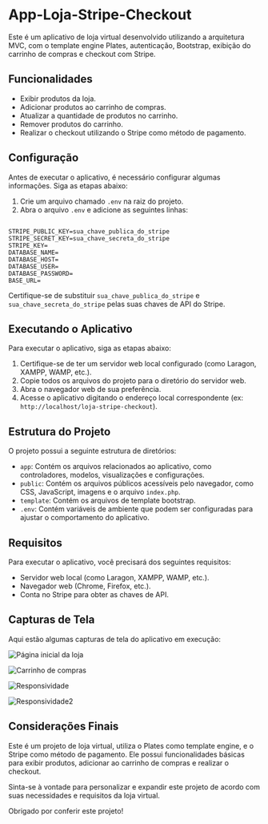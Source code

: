 # App-Loja-Stripe-Checkout

Este é um aplicativo de loja virtual desenvolvido utilizando a arquitetura MVC, com o template engine Plates, autenticação, Bootstrap, exibição do carrinho de compras e checkout com Stripe.

## Funcionalidades

- Exibir produtos da loja.
- Adicionar produtos ao carrinho de compras.
- Atualizar a quantidade de produtos no carrinho.
- Remover produtos do carrinho.
- Realizar o checkout utilizando o Stripe como método de pagamento.

## Configuração

Antes de executar o aplicativo, é necessário configurar algumas informações. Siga as etapas abaixo:

1. Crie um arquivo chamado `.env` na raiz do projeto.
2. Abra o arquivo `.env` e adicione as seguintes linhas:

```dotenv

STRIPE_PUBLIC_KEY=sua_chave_publica_do_stripe
STRIPE_SECRET_KEY=sua_chave_secreta_do_stripe
STRIPE_KEY=
DATABASE_NAME=
DATABASE_HOST=
DATABASE_USER=
DATABASE_PASSWORD=
BASE_URL=

```

Certifique-se de substituir `sua_chave_publica_do_stripe` e `sua_chave_secreta_do_stripe` pelas suas chaves de API do Stripe.

## Executando o Aplicativo

Para executar o aplicativo, siga as etapas abaixo:

1. Certifique-se de ter um servidor web local configurado (como Laragon, XAMPP, WAMP, etc.).
2. Copie todos os arquivos do projeto para o diretório do servidor web.
3. Abra o navegador web de sua preferência.
4. Acesse o aplicativo digitando o endereço local correspondente (ex: `http://localhost/loja-stripe-checkout`).

## Estrutura do Projeto

O projeto possui a seguinte estrutura de diretórios:

- `app`: Contém os arquivos relacionados ao aplicativo, como controladores, modelos, visualizações e configurações.
- `public`: Contém os arquivos públicos acessíveis pelo navegador, como CSS, JavaScript, imagens e o arquivo `index.php`.
- `template`: Contém os arquivos de template bootstrap.
- `.env`: Contém variáveis de ambiente que podem ser configuradas para ajustar o comportamento do aplicativo.

## Requisitos

Para executar o aplicativo, você precisará dos seguintes requisitos:

- Servidor web local (como Laragon, XAMPP, WAMP, etc.).
- Navegador web (Chrome, Firefox, etc.).
- Conta no Stripe para obter as chaves de API.

## Capturas de Tela

Aqui estão algumas capturas de tela do aplicativo em execução:

![Página inicial da loja](https://github.com/tarcisiodev1/app-loja-stripe-checkout/assets/111070575/1155f958-d474-4570-bd15-c785e6be263c)

![Carrinho de compras](https://github.com/tarcisiodev1/app-loja-stripe-checkout/assets/111070575/c4d7294b-cf22-4038-b3b8-6f97907ff4e5)

![Responsividade](https://github.com/tarcisiodev1/app-loja-stripe-checkout/assets/111070575/f7e0372b-435a-4635-bcdd-e571151a9f03)

![Responsividade2](https://github.com/tarcisiodev1/app-loja-stripe-checkout/assets/111070575/15618490-42a7-4a3c-8373-687be6e09737)

## Considerações Finais

Este é um projeto de loja virtual, utiliza o Plates como template engine, e o Stripe como método de pagamento. Ele possui funcionalidades básicas para exibir produtos, adicionar ao carrinho de compras e realizar o checkout.

Sinta-se à vontade para personalizar e expandir este projeto de acordo com suas necessidades e requisitos da loja virtual.

Obrigado por conferir este projeto!
